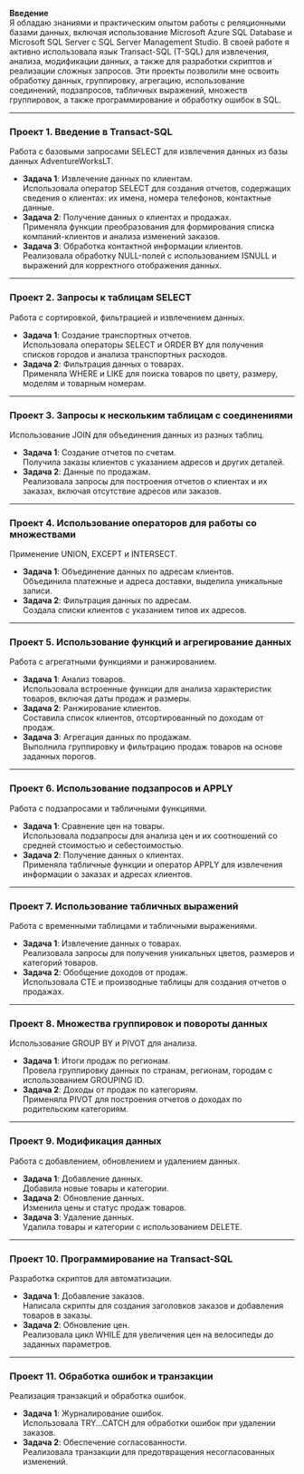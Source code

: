 **Введение**  
Я обладаю знаниями и практическим опытом работы с реляционными базами данных, включая использование Microsoft Azure SQL Database и Microsoft SQL Server с SQL Server Management Studio. В своей работе я активно использовала язык Transact-SQL (T-SQL) для извлечения, анализа, модификации данных, а также для разработки скриптов и реализации сложных запросов. Эти проекты позволили мне освоить обработку данных, группировку, агрегацию, использование соединений, подзапросов, табличных выражений, множеств группировок, а также программирование и обработку ошибок в SQL.

---

### **Проект 1. Введение в Transact-SQL**  
Работа с базовыми запросами SELECT для извлечения данных из базы данных AdventureWorksLT.  

- **Задача 1**: Извлечение данных по клиентам.  
  Использовала оператор SELECT для создания отчетов, содержащих сведения о клиентах: их имена, номера телефонов, контактные данные.  
- **Задача 2**: Получение данных о клиентах и продажах.  
  Применяла функции преобразования для формирования списка компаний-клиентов и анализа изменений заказов.  
- **Задача 3**: Обработка контактной информации клиентов.  
  Реализовала обработку NULL-полей с использованием ISNULL и выражений для корректного отображения данных.  

---

### **Проект 2. Запросы к таблицам SELECT**  
Работа с сортировкой, фильтрацией и извлечением данных.  

- **Задача 1**: Создание транспортных отчетов.  
  Использовала операторы SELECT и ORDER BY для получения списков городов и анализа транспортных расходов.  
- **Задача 2**: Фильтрация данных о товарах.  
  Применяла WHERE и LIKE для поиска товаров по цвету, размеру, моделям и товарным номерам.  

---

### **Проект 3. Запросы к нескольким таблицам с соединениями**  
Использование JOIN для объединения данных из разных таблиц.  

- **Задача 1**: Создание отчетов по счетам.  
  Получила заказы клиентов с указанием адресов и других деталей.  
- **Задача 2**: Данные по продажам.  
  Реализовала запросы для построения отчетов о клиентах и их заказах, включая отсутствие адресов или заказов.  

---

### **Проект 4. Использование операторов для работы со множествами**  
Применение UNION, EXCEPT и INTERSECT.  

- **Задача 1**: Объединение данных по адресам клиентов.  
  Объединила платежные и адреса доставки, выделила уникальные записи.  
- **Задача 2**: Фильтрация данных по адресам.  
  Создала списки клиентов с указанием типов их адресов.  

---

### **Проект 5. Использование функций и агрегирование данных**  
Работа с агрегатными функциями и ранжированием.  

- **Задача 1**: Анализ товаров.  
  Использовала встроенные функции для анализа характеристик товаров, включая даты продаж и размеры.  
- **Задача 2**: Ранжирование клиентов.  
  Составила список клиентов, отсортированный по доходам от продаж.  
- **Задача 3**: Агрегация данных по продажам.  
  Выполнила группировку и фильтрацию продаж товаров на основе заданных порогов.  

---

### **Проект 6. Использование подзапросов и APPLY**  
Работа с подзапросами и табличными функциями.  

- **Задача 1**: Сравнение цен на товары.  
  Использовала подзапросы для анализа цен и их соотношений со средней стоимостью и себестоимостью.  
- **Задача 2**: Получение данных о клиентах.  
  Применяла табличные функции и оператор APPLY для извлечения информации о заказах и адресах клиентов.  

---

### **Проект 7. Использование табличных выражений**  
Работа с временными таблицами и табличными выражениями.  

- **Задача 1**: Извлечение данных о товарах.  
  Реализовала запросы для получения уникальных цветов, размеров и категорий товаров.  
- **Задача 2**: Обобщение доходов от продаж.  
  Использовала CTE и производные таблицы для создания отчетов о продажах.  

---

### **Проект 8. Множества группировок и повороты данных**  
Использование GROUP BY и PIVOT для анализа.  

- **Задача 1**: Итоги продаж по регионам.  
  Провела группировку данных по странам, регионам, городам с использованием GROUPING ID.  
- **Задача 2**: Доходы от продаж по категориям.  
  Применяла PIVOT для построения отчетов о доходах по родительским категориям.  

---

### **Проект 9. Модификация данных**  
Работа с добавлением, обновлением и удалением данных.  

- **Задача 1**: Добавление данных.  
  Добавила новые товары и категории.  
- **Задача 2**: Обновление данных.  
  Изменила цены и статус продаж товаров.  
- **Задача 3**: Удаление данных.  
  Удалила товары и категории с использованием DELETE.  

---

### **Проект 10. Программирование на Transact-SQL**  
Разработка скриптов для автоматизации.  

- **Задача 1**: Добавление заказов.  
  Написала скрипты для создания заголовков заказов и добавления товаров в заказы.  
- **Задача 2**: Обновление цен.  
  Реализовала цикл WHILE для увеличения цен на велосипеды до заданных параметров.  

---

### **Проект 11. Обработка ошибок и транзакции**  
Реализация транзакций и обработка ошибок.  

- **Задача 1**: Журналирование ошибок.  
  Использовала TRY...CATCH для обработки ошибок при удалении заказов.  
- **Задача 2**: Обеспечение согласованности.  
  Реализовала транзакции для предотвращения несогласованных изменений.  

